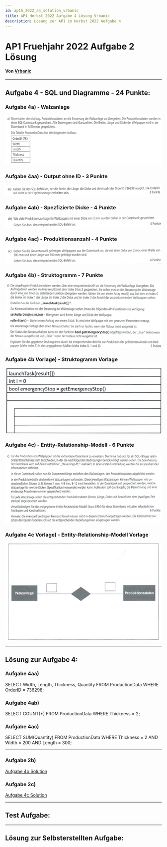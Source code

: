 ```yaml
---
id: ap1h_2022_a4_solution_vrbanic
title: AP1 Herbst 2022 Aufgabe 4 Lösung Vrbanic
description: Lösung zur AP1 im Herbst 2022 Aufgabe 4
---
```


# AP1 Fruehjahr 2022 Aufgabe 2 Lösung
#### Von [Vrbanic](<../../../user/Auszubildende Michel/vrbanic.md>)

----

## Aufgabe 4 - SQL und Diagramme - 24 Punkte:
### Aufgabe 4a) - Walzanlage
![Aufgabe 4a Aufgabenstellung](/img/AP1/2022/ap1h_2022/AP1_2022_Herbst_Aufgabe4a_Aufgabenstellung.png)
### Aufgabe 4aa) - Output ohne ID - 3 Punkte
![Aufgabe 4aa](/img/AP1/2022/ap1h_2022/AP1_2022_Herbst_Aufgabe4aa.png)
### Aufgabe 4ab) - Spezfizierte Dicke - 4 Punkte
![Aufgabe 4ab](/img/AP1/2022/ap1h_2022/AP1_2022_Herbst_Aufgabe4ab.png)
### Aufgabe 4ac) - Produktionsanzahl - 4 Punkte
![Aufgabe 4ac](/img/AP1/2022/ap1h_2022/AP1_2022_Herbst_Aufgabe4ac.png)
### Aufgabe 4b) - Struktogramm - 7 Punkte
![Aufgabe 4b](/img/AP1/2022/ap1h_2022/AP1_2022_Herbst_Aufgabe4b.png)
### Aufgabe 4b Vorlage) - Struktogramm Vorlage
![Aufgabe 4b Vorgabe](/img/AP1/2022/ap1h_2022/AP1_2022_Herbst_Aufgabe4b_Vorgabe.png)
### Aufgabe 4c) - Entity-Relationship-Modell - 6 Punkte
![Aufgabe 4c](/img/AP1/2022/ap1h_2022/AP1_2022_Herbst_Aufgabe4c.png)
### Aufgabe 4c Vorlage) - Entity-Relationship-Modell Vorlage
![Aufgabe 4c Vorgabe](/img/AP1/2022/ap1h_2022/AP1_2022_Herbst_Aufgabe4c_Vorgabe.png)

----

## Lösung zur Aufgabe 4:
### Aufgabe 4aa)
SELECT Width, Length, Thickness, Quantity FROM ProductionData WHERE OrderID = 736298;

### Aufgabe 4ab)
SELECT COUNT(*) FROM ProductionData WHERE Thickness = 2;

### Aufgabe 4ac)
SELECT SUM(Quantity) FROM ProductionData WHERE Thickness = 2 AND Width = 200 AND Length = 300;

---

### Aufgabe 2b)
[Aufgabe 4b Solution](/img/AP1/2022/ap1h_2022/solution/AP1_2022_Herbst_Aufgabe4b_Solution_Vrbanic.png)

### Aufgabe 2c)
[Aufgabe 4c Solution](/img/AP1/2022/ap1h_2022/solution/AP1_2022_Herbst_Aufgabe4c_Solution_Vrbanic.png)

----

## Test Aufgabe:

----

## Lösung zur Selbsterstellten Aufgabe:
